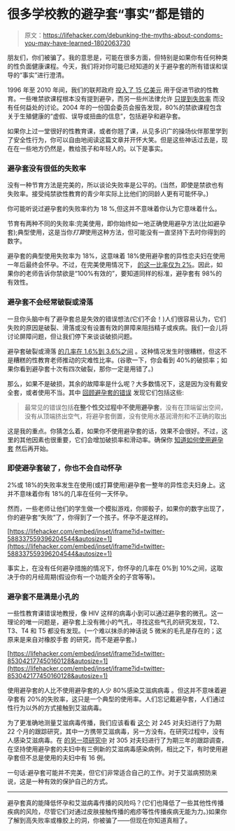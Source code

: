 # 很多学校教的避孕套“事实”都是错的

> 原文：<https://lifehacker.com/debunking-the-myths-about-condoms-you-may-have-learned-1802063730>

朋友们，你们被骗了。我的意思是，可能在很多方面，但特别是如果你有任何种类的性负面健康课程。今天，我们将对你可能已经知道的关于避孕套的所有错误和误导的“事实”进行澄清。



1996 年至 2010 年间，我们的联邦政府 [投入了 15 亿美元](http://www.siecus.org/index.cfm?fuseaction=page.viewpage&pageid=1340&nodeid=1) 用于促进节欲的性教育。一些唯禁欲课程根本没有提到避孕，而另一些州法律允许 [只提到失败率](https://www.guttmacher.org/journals/psrh/2001/07/states-implementation-section-510-abstinence-education-program-fy-1999) 而没有任何益处的讨论。2004 年的一份国会委员会报告发现，80%的禁欲课程包含关于生殖健康的“虚假、误导或扭曲的信息”，包括避孕和避孕套。

如果你上过一堂很好的性教育课，或者你翘了课，从见多识广的操场伙伴那里学到了安全性行为，你可以自由地阅读这篇文章并开怀大笑。但是这些神话过去是，现在在一些地方仍然是，教给孩子和年轻人的。以下是事实。

### 避孕套没有很低的失败率

没有一种节育方法是完美的，所以谈论失败率是公平的。(当然，即使是禁欲也有失败率。接受纯禁欲性教育的青少年实际上比他们的同龄人更有可能怀孕。)

你可能听说过避孕套的失败率约为 18 %,但这并不意味着你认为它意味着什么。

节育有两种不同的失败率:完美使用，即你始终如一地正确使用避孕方法(比如避孕套);典型使用，这是当你*打算*使用这种方法，但可能没有一直坚持下去时你得到的数字。

避孕套的典型使用失败率为 18%，这意味着 18%使用避孕套的异性恋夫妇在使用一年后最终会怀孕。不过，在完美使用情况下， [的这一比率仅为 2%](https://www.cdc.gov/mmwr/preview/mmwrhtml/rr6304a5.htm)。因此，如果你的老师告诉你禁欲是“100%有效的”，要知道同样的标准，避孕套有 98%的有效性。

### 避孕套不会经常破裂或滑落

一旦你头脑中有了避孕套总是失效的错误想法(它们不会！)人们很容易认为，它们失败的原因是破裂、滑落或没有设置有效的屏障来阻挡精子或疾病。我们一会儿将讨论屏障问题，但让我们停下来谈谈破损问题。

避孕套破裂或滑落 [的几率在 1.6%到 3.6%之间](https://chastityproject.com/wp/wp-content/uploads/2013/05/NIH-Condom-Report.pdf) 。这种情况发生时很糟糕，但这不是糟糕的性教育老师推动的灾难性比率。(谷歌一下，你会看到 40%的破损率；如果你看到避孕套十次有四次破裂，那你一定是用错了。)

那么，如果不是破损，其余的故障率是什么呢？大多数情况下，这是因为没有戴安全套，或者使用不当。其中 [回顾避孕套的错误](http://www.publish.csiro.au/SH/fulltext/SH11095) 发现它们包括这些:

> 最常见的错误包括**在整个性交过程中不使用避孕套**，没有在顶端留出空间，没有从顶端挤出空气，将避孕套倒置，没有使用水基润滑剂和不正确的取出

这是我的重点。你猜怎么着，如果你不使用避孕套的话，效果不会很好。不过，这里的其他因素也很重要，它们会增加破损率和滑动率。确保你 [知道如何使用避孕套](http://lifehacker.com/the-adults-guide-to-using-condoms-1796670822#_ga=2.63809967.1602097640.1504619460-255842443.1487643310) 然后再开始。

### 即使避孕套破了，你也不会自动怀孕

2%或 18%的失败率发生在使用(或打算使用)避孕套一整年的异性恋夫妇身上。这并不意味着你有 18%的几率在任何一天怀孕。

然而，一些老师让他们的学生做一个模拟游戏，你掷骰子，如果你的数字出现了，你的避孕套“失败”了，你得到了一个孩子。怀孕不是这样的。

 [https://lifehacker.com/embed/inset/iframe?id=twitter-588337559396204544&autosize=1](https://lifehacker.com/embed/inset/iframe?id=twitter-588337559396204544&autosize=1) 

事实上，在没有任何避孕措施的情况下，你怀孕的几率在 0%到 10%之间，这取决于你的月经周期(假设你有一个功能齐全的子宫等等)。

### 避孕套不是满是小孔的

一些性教育课错误地教授，像 HIV 这样的病毒小到可以通过避孕套的微孔。这一理论的唯一问题是，避孕套上没有微小的气孔，寻找这些气孔的研究发现，T2、T3、T4 和 T5 都没有发现。(一个难以抹杀的神话说 5 微米的毛孔是存在的；这原来是来自对橡胶手套 的研究，而不是避孕套。)

 [https://lifehacker.com/embed/inset/iframe?id=twitter-853042177450160128&autosize=1](https://lifehacker.com/embed/inset/iframe?id=twitter-853042177450160128&autosize=1) 

使用避孕套的人比不使用避孕套的人少 80%感染艾滋病病毒 。但这并不意味着避孕套有 20%的失败率，这只是一个典型的使用率。人们忘记戴避孕套，人们通过性行为以外的方式接触到艾滋病毒。

为了更准确地测量艾滋病毒传播，我们应该看看 [这个](http://www.nejm.org/doi/full/10.1056/NEJM199408113310601#t=article) 对 245 对夫妇进行了为期 22 个月的跟踪研究，其中一方携带艾滋病毒，另一方没有。在研究过程中，没有人感染艾滋病毒。在 [的另一项研究中](https://www.ncbi.nlm.nih.gov/pubmed/8097789) 对 305 对夫妇进行了为期三年的跟踪调查，在坚持使用避孕套的夫妇中有三例新的艾滋病毒感染病例，相比之下，有时使用避孕套但不总是使用的夫妇中有 16 例。

一句话:避孕套可能并不完美，但它们非常适合自己的工作。对于艾滋病预防来说，这是一种有效的保护自己的方式。

* * *

避孕套真的能降低怀孕和艾滋病毒传播的风险吗？(它们也降低了一些其他性传播疾病的风险，尽管它们对通过皮肤接触传播的疱疹等性传播疾病无能为力。)如果你了解到高失败率或橡胶上的洞，你被骗了——但现在你知道真相了。